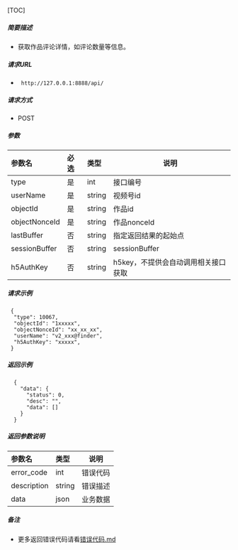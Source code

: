 

[TOC]
    
##### 简要描述

- 获取作品评论详情，如评论数量等信息。

##### 请求URL
- ` http://127.0.0.1:8888/api/`
  
##### 请求方式
- POST 

##### 参数

| 参数名           | 必选 | 类型     | 说明                   |   
|:--------------|:---|:-------|----------------------|   
| type          | 是  | int    | 接口编号                 |   
| userName      | 是  | string | 视频号id                |   
| objectId      | 是  | string | 作品id                 |   
| objectNonceId | 是  | string | 作品nonceId            |   
| lastBuffer    | 否  | string | 指定返回结果的起始点           |   
| sessionBuffer | 否  | string | sessionBuffer        |   
| h5AuthKey     | 否  | string | h5key，不提供会自动调用相关接口获取 |   

##### 请求示例

```
 {
  "type": 10067,
  "objectId": "1xxxxx",
  "objectNonceId": "xx_xx_xx",
  "userName": "v2_xxx@finder",
  "h5AuthKey": "xxxxx",
 } 
```

##### 返回示例 

``` 
  {
    "data": {
      "status": 0,
      "desc": "",
      "data": []
    }
  }
```

##### 返回参数说明 

| 参数名         | 类型     | 说明   |   
|:------------|:-------|------|   
| error_code  | int    | 错误代码 |   
| description | string | 错误描述 |   
| data        | json   | 业务数据 |   

##### 备注 

- 更多返回错误代码请看[错误代码.md](../错误代码.md)









